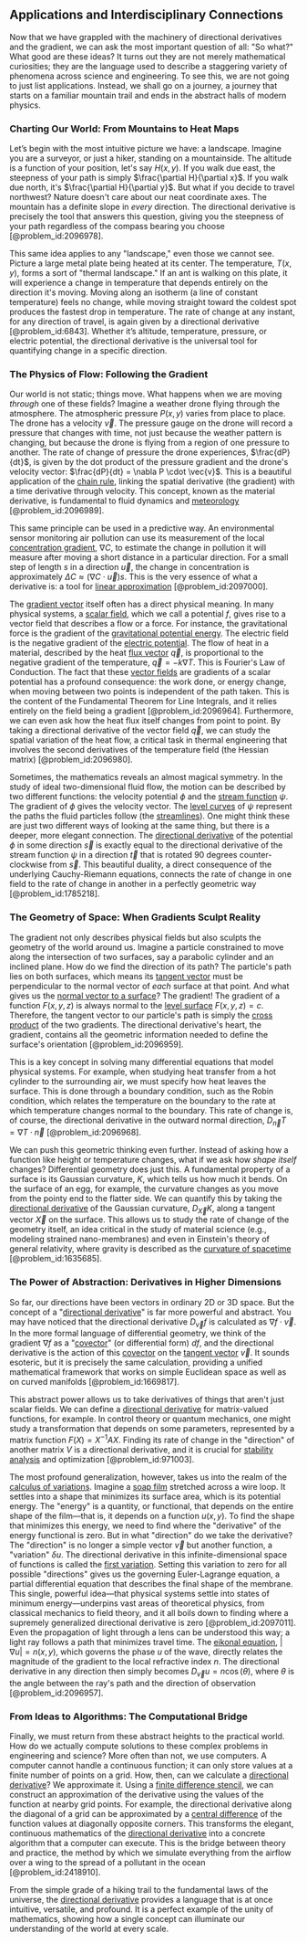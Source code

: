 ## Applications and Interdisciplinary Connections

Now that we have grappled with the machinery of directional derivatives and the gradient, we can ask the most important question of all: "So what?" What good are these ideas? It turns out they are not merely mathematical curiosities; they are the language used to describe a staggering variety of phenomena across science and engineering. To see this, we are not going to just list applications. Instead, we shall go on a journey, a journey that starts on a familiar mountain trail and ends in the abstract halls of modern physics.

### Charting Our World: From Mountains to Heat Maps

Let’s begin with the most intuitive picture we have: a landscape. Imagine you are a surveyor, or just a hiker, standing on a mountainside. The altitude is a function of your position, let's say $H(x,y)$. If you walk due east, the steepness of your path is simply $\frac{\partial H}{\partial x}$. If you walk due north, it's $\frac{\partial H}{\partial y}$. But what if you decide to travel northwest? Nature doesn't care about our neat coordinate axes. The mountain has a definite slope in *every* direction. The directional derivative is precisely the tool that answers this question, giving you the steepness of your path regardless of the compass bearing you choose [@problem_id:2096978].

This same idea applies to any "landscape," even those we cannot see. Picture a large metal plate being heated at its center. The temperature, $T(x,y)$, forms a sort of "thermal landscape." If an ant is walking on this plate, it will experience a change in temperature that depends entirely on the direction it's moving. Moving along an isotherm (a line of constant temperature) feels no change, while moving straight toward the coldest spot produces the fastest drop in temperature. The rate of change at any instant, for any direction of travel, is again given by a directional derivative [@problem_id:6843]. Whether it’s altitude, temperature, pressure, or electric potential, the directional derivative is the universal tool for quantifying change in a specific direction.

### The Physics of Flow: Following the Gradient

Our world is not static; things move. What happens when we are moving *through* one of these fields? Imagine a weather drone flying through the atmosphere. The atmospheric pressure $P(x,y)$ varies from place to place. The drone has a velocity $\vec{v}$. The pressure gauge on the drone will record a pressure that changes with time, not just because the weather pattern is changing, but because the drone is flying from a region of one pressure to another. The rate of change of pressure the drone experiences, $\frac{dP}{dt}$, is given by the dot product of the pressure gradient and the drone's velocity vector: $\frac{dP}{dt} = \nabla P \cdot \vec{v}$. This is a beautiful application of the [chain rule](@article_id:146928), linking the spatial derivative (the gradient) with a time derivative through velocity. This concept, known as the material derivative, is fundamental to fluid dynamics and [meteorology](@article_id:263537) [@problem_id:2096989].

This same principle can be used in a predictive way. An environmental sensor monitoring air pollution can use its measurement of the local [concentration gradient](@article_id:136139), $\nabla C$, to estimate the change in pollution it will measure after moving a short distance in a particular direction. For a small step of length $s$ in a direction $\vec{u}$, the change in concentration is approximately $\Delta C \approx (\nabla C \cdot \vec{u}) s$. This is the very essence of what a derivative is: a tool for [linear approximation](@article_id:145607) [@problem_id:2097000].

The [gradient vector](@article_id:140686) itself often has a direct physical meaning. In many physical systems, a [scalar field](@article_id:153816), which we call a potential $f$, gives rise to a vector field that describes a flow or a force. For instance, the gravitational force is the gradient of the [gravitational potential energy](@article_id:268544). The electric field is the negative gradient of the [electric potential](@article_id:267060). The flow of heat in a material, described by the heat [flux vector](@article_id:273083) $\vec{q}$, is proportional to the negative gradient of the temperature, $\vec{q} = -k \nabla T$. This is Fourier's Law of Conduction. The fact that these [vector fields](@article_id:160890) are gradients of a scalar potential has a profound consequence: the work done, or energy change, when moving between two points is independent of the path taken. This is the content of the Fundamental Theorem for Line Integrals, and it relies entirely on the field being a gradient [@problem_id:2096964]. Furthermore, we can even ask how the heat flux itself changes from point to point. By taking a directional derivative of the vector field $\vec{q}$, we can study the spatial variation of the heat flow, a critical task in thermal engineering that involves the second derivatives of the temperature field (the Hessian matrix) [@problem_id:2096980].

Sometimes, the mathematics reveals an almost magical symmetry. In the study of ideal two-dimensional fluid flow, the motion can be described by two different functions: the velocity potential $\phi$ and the [stream function](@article_id:266011) $\psi$. The gradient of $\phi$ gives the velocity vector. The [level curves](@article_id:268010) of $\psi$ represent the paths the fluid particles follow (the [streamlines](@article_id:266321)). One might think these are just two different ways of looking at the same thing, but there is a deeper, more elegant connection. The [directional derivative](@article_id:142936) of the potential $\phi$ in some direction $\vec{s}$ is exactly equal to the directional derivative of the stream function $\psi$ in a direction $\vec{t}$ that is rotated 90 degrees counter-clockwise from $\vec{s}$. This beautiful duality, a direct consequence of the underlying Cauchy-Riemann equations, connects the rate of change in one field to the rate of change in another in a perfectly geometric way [@problem_id:1785218].

### The Geometry of Space: When Gradients Sculpt Reality

The gradient not only describes physical fields but also sculpts the geometry of the world around us. Imagine a particle constrained to move along the intersection of two surfaces, say a parabolic cylinder and an inclined plane. How do we find the direction of its path? The particle's path lies on both surfaces, which means its [tangent vector](@article_id:264342) must be perpendicular to the normal vector of *each* surface at that point. And what gives us the [normal vector to a surface](@article_id:274358)? The gradient! The gradient of a function $F(x,y,z)$ is always normal to the [level surface](@article_id:271408) $F(x,y,z) = c$. Therefore, the tangent vector to our particle's path is simply the [cross product](@article_id:156255) of the two gradients. The directional derivative's heart, the gradient, contains all the geometric information needed to define the surface's orientation [@problem_id:2096959].

This is a key concept in solving many differential equations that model physical systems. For example, when studying heat transfer from a hot cylinder to the surrounding air, we must specify how heat leaves the surface. This is done through a boundary condition, such as the Robin condition, which relates the temperature on the boundary to the rate at which temperature changes normal to the boundary. This rate of change is, of course, the directional derivative in the outward normal direction, $D_{\vec{n}}T = \nabla T \cdot \vec{n}$ [@problem_id:2096968].

We can push this geometric thinking even further. Instead of asking how a function like height or temperature changes, what if we ask how *shape itself* changes? Differential geometry does just this. A fundamental property of a surface is its Gaussian curvature, $K$, which tells us how much it bends. On the surface of an egg, for example, the curvature changes as you move from the pointy end to the flatter side. We can quantify this by taking the [directional derivative](@article_id:142936) of the Gaussian curvature, $D_{\vec{X}} K$, along a tangent vector $\vec{X}$ on the surface. This allows us to study the rate of change of the geometry itself, an idea critical in the study of material science (e.g., modeling strained nano-membranes) and even in Einstein's theory of general relativity, where gravity is described as the [curvature of spacetime](@article_id:188986) [@problem_id:1635685].

### The Power of Abstraction: Derivatives in Higher Dimensions

So far, our directions have been vectors in ordinary 2D or 3D space. But the concept of a "[directional derivative](@article_id:142936)" is far more powerful and abstract. You may have noticed that the directional derivative $D_{\vec{v}}f$ is calculated as $\nabla f \cdot \vec{v}$. In the more formal language of differential geometry, we think of the gradient $\nabla f$ as a "[covector](@article_id:149769)" (or differential form) $df$, and the directional derivative is the action of this [covector](@article_id:149769) on the [tangent vector](@article_id:264342) $\vec{v}$. It sounds esoteric, but it is precisely the same calculation, providing a unified mathematical framework that works on simple Euclidean space as well as on curved manifolds [@problem_id:1669817].

This abstract power allows us to take derivatives of things that aren't just scalar fields. We can define a [directional derivative](@article_id:142936) for matrix-valued functions, for example. In control theory or quantum mechanics, one might study a transformation that depends on some parameters, represented by a matrix function $F(X) = X^{-1}AX$. Finding its rate of change in the "direction" of another matrix $V$ is a directional derivative, and it is crucial for [stability analysis](@article_id:143583) and optimization [@problem_id:971003].

The most profound generalization, however, takes us into the realm of the [calculus of variations](@article_id:141740). Imagine a [soap film](@article_id:267134) stretched across a wire loop. It settles into a shape that minimizes its surface area, which is its potential energy. The "energy" is a quantity, or functional, that depends on the entire shape of the film—that is, it depends on a function $u(x,y)$. To find the shape that minimizes this energy, we need to find where the "derivative" of the energy functional is zero. But in what "direction" do we take the derivative? The "direction" is no longer a simple vector $\vec{v}$ but another function, a "variation" $\delta u$. The directional derivative in this infinite-dimensional space of functions is called the [first variation](@article_id:174203). Setting this variation to zero for all possible "directions" gives us the governing Euler-Lagrange equation, a partial differential equation that describes the final shape of the membrane. This single, powerful idea—that physical systems settle into states of minimum energy—underpins vast areas of theoretical physics, from classical mechanics to field theory, and it all boils down to finding where a supremely generalized directional derivative is zero [@problem_id:2097011]. Even the propagation of light through a lens can be understood this way; a light ray follows a path that minimizes travel time. The [eikonal equation](@article_id:143419), $| \nabla u | = n(x,y)$, which governs the phase $u$ of the wave, directly relates the magnitude of the gradient to the local refractive index $n$. The directional derivative in any direction then simply becomes $D_{\vec{v}}u = n \cos(\theta)$, where $\theta$ is the angle between the ray's path and the direction of observation [@problem_id:2096957].

### From Ideas to Algorithms: The Computational Bridge

Finally, we must return from these abstract heights to the practical world. How do we actually compute solutions to these complex problems in engineering and science? More often than not, we use computers. A computer cannot handle a continuous function; it can only store values at a finite number of points on a grid. How, then, can we calculate a [directional derivative](@article_id:142936)? We approximate it. Using a [finite difference stencil](@article_id:635783), we can construct an approximation of the derivative using the values of the function at nearby grid points. For example, the directional derivative along the diagonal of a grid can be approximated by a [central difference](@article_id:173609) of the function values at diagonally opposite corners. This transforms the elegant, continuous mathematics of the [directional derivative](@article_id:142936) into a concrete algorithm that a computer can execute. This is the bridge between theory and practice, the method by which we simulate everything from the airflow over a wing to the spread of a pollutant in the ocean [@problem_id:2418910].

From the simple grade of a hiking trail to the fundamental laws of the universe, the [directional derivative](@article_id:142936) provides a language that is at once intuitive, versatile, and profound. It is a perfect example of the unity of mathematics, showing how a single concept can illuminate our understanding of the world at every scale.